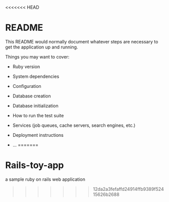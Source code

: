 <<<<<<< HEAD
# README

This README would normally document whatever steps are necessary to get the
application up and running.

Things you may want to cover:

* Ruby version

* System dependencies

* Configuration

* Database creation

* Database initialization

* How to run the test suite

* Services (job queues, cache servers, search engines, etc.)

* Deployment instructions

* ...
=======
# Rails-toy-app
a sample ruby on rails web application
>>>>>>> 12da2a3fefaffd24914ffb9389f52415626b2688
